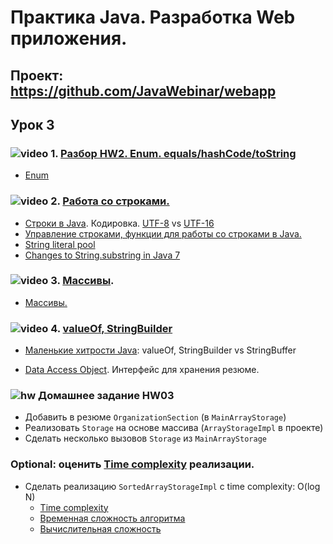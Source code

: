 Практика Java. Разработка Web приложения.
===============================

## Проект: https://github.com/JavaWebinar/webapp

## Урок 3

### ![video](https://cloud.githubusercontent.com/assets/13649199/13672715/06dbc6ce-e6e7-11e5-81a9-04fbddb9e488.png) 1. <a href="https://drive.google.com/open?id=0B9Ye2auQ_NsFRkM0SEFMS0s1MGc">Разбор HW2. Enum. equals/hashCode/toString</a>
- <a href="http://easy-code.ru/lesson/enum-types-java">Enum</a>

### ![video](https://cloud.githubusercontent.com/assets/13649199/13672715/06dbc6ce-e6e7-11e5-81a9-04fbddb9e488.png) 2. <a href="https://drive.google.com/open?id=0B9Ye2auQ_NsFalpNMC1HZ3JvT0U">Работа со строками.</a>
  - <a href="http://easy-code.ru/lesson/java-string">Строки в Java</a>. Кодировка. <a href="https://ru.wikipedia.org/wiki/UTF-8">UTF-8</a> vs <a href="https://ru.wikipedia.org/wiki/UTF-16">UTF-16</a>
  - <a href="http://easy-code.ru/lesson/manipulating-characters-string-java">Управление строками, функции для работы со строками в Java.</a>
  - <a href="http://java67.blogspot.ru/2014/08/difference-between-string-literal-and-new-String-object-Java.html">String literal pool</a>
  - <a href="https://dzone.com/articles/changes-stringsubstring-java-7">Changes to String.substring in Java 7</a>

### ![video](https://cloud.githubusercontent.com/assets/13649199/13672715/06dbc6ce-e6e7-11e5-81a9-04fbddb9e488.png) 3. <a href="https://drive.google.com/open?id=0B9Ye2auQ_NsFQVV0VDQtcHNTQXM">Массивы</a>.
  - <a href="http://www.intuit.ru/studies/courses/16/16/lecture/27121">Массивы.</a>

### ![video](https://cloud.githubusercontent.com/assets/13649199/13672715/06dbc6ce-e6e7-11e5-81a9-04fbddb9e488.png) 4. <a href="https://drive.google.com/open?id=0B9Ye2auQ_NsFcElqUmtpTWtUS28">valueOf, StringBuilder</a>
  - <a href="http://habrahabr.ru/post/132241/">Маленькие хитрости Java</a>: valueOf, StringBuilder vs StringBuffer

-  <a href="https://ru.wikipedia.org/wiki/Data_Access_Object">Data Access Object</a>. Интерфейс для хранения резюме.

### ![hw](https://cloud.githubusercontent.com/assets/13649199/13672719/09593080-e6e7-11e5-81d1-5cb629c438ca.png) Домашнее задание HW03
  - Добавить в резюме `OrganizationSection` (в `MainArrayStorage`)
  - Реализовать `Storage` на основе массива (`ArrayStorageImpl` в проекте)
  - Сделать несколько вызовов `Storage` из `MainArrayStorage`

### Optional: оценить <a href="https://drive.google.com/file/d/0B9Ye2auQ_NsFNEJWRFJkVDA3TkU">Time complexity</a> реализации.
  - Сделать реализацию `SortedArrayStorageImpl` с time complexity: O(log N)
    -  <a href="https://drive.google.com/file/d/0B9Ye2auQ_NsFNEJWRFJkVDA3TkU/view">Time complexity</a>
    -  <a href="https://ru.wikipedia.org/wiki/Временная_сложность_алгоритма">Временная сложность алгоритма</a>
    -  <a href="https://ru.wikipedia.org/wiki/Вычислительная_сложность">Вычислительная сложность</a>